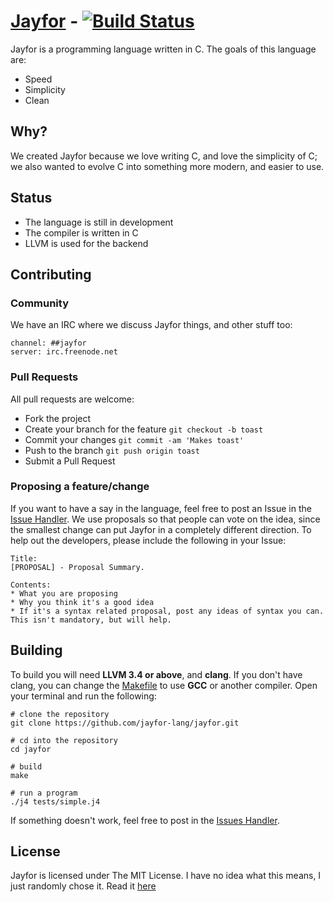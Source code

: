 # <a href="http://jayfor-lang.github.io">Jayfor</a> - [![Build Status](https://travis-ci.org/jayfor-lang/jayfor.svg?branch=master)](https://travis-ci.org/jayfor-lang/jayfor)
Jayfor is a programming language written in C. The goals of this language are:

* Speed
* Simplicity
* Clean

## Why?
We created Jayfor because we love writing C, and love the simplicity of C; we also wanted to evolve C
into something more modern, and easier to use.

## Status
* The language is still in development
* The compiler is written in C
* LLVM is used for the backend

## Contributing
### Community
We have an IRC where we discuss Jayfor things, and other stuff too:

    channel: ##jayfor
    server: irc.freenode.net

### Pull Requests
All pull requests are welcome:

* Fork the project
* Create your branch for the feature `git checkout -b toast`
* Commit your changes                `git commit -am 'Makes toast'`
* Push to the branch                 `git push origin toast`
* Submit a Pull Request

### Proposing a feature/change
If you want to have a say in the language, feel free to post an Issue in the [Issue Handler](https://github.com/jayfor-lang/jayfor/issues). We
use proposals so that people can vote on the idea, since the smallest change can put Jayfor in a completely
different direction. To help out the developers, please include the following in your Issue:

    Title:
    [PROPOSAL] - Proposal Summary.

    Contents:
    * What you are proposing
    * Why you think it's a good idea
    * If it's a syntax related proposal, post any ideas of syntax you can. This isn't mandatory, but will help.

## Building
To build you will need **LLVM 3.4 or above**, and **clang**. If you don't have clang,
you can change the [Makefile](Makefile) to use **GCC** or another compiler. Open your
terminal and run the following:

    # clone the repository
    git clone https://github.com/jayfor-lang/jayfor.git
    
    # cd into the repository
    cd jayfor

    # build
    make

    # run a program
    ./j4 tests/simple.j4

If something doesn't work, feel free to post in the [Issues Handler](https://github.com/jayfor-lang/jayfor/issues).

## License
Jayfor is licensed under The MIT License. I have no idea
what this means, I just randomly chose it. Read it [here](misc/LICENSE.md)
